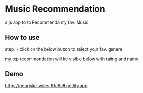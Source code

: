 
# Music Recommendation

a js app to to Recommenda my fav. Music


## How to use 

step 1- click on the below button to select your fav. genere 

my top recommondation will be visible below with rating and name


## Demo

https://heuristic-wiles-61c8c9.netlify.app

